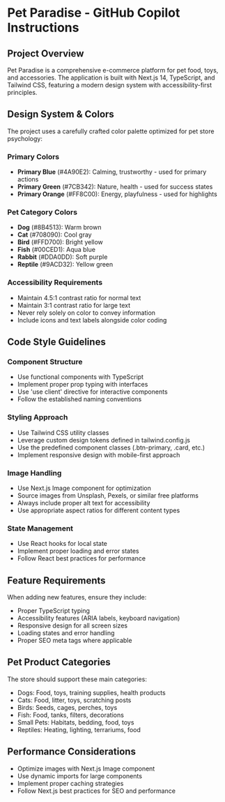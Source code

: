 # Pet Paradise - GitHub Copilot Instructions

<!-- Use this file to provide workspace-specific custom instructions to Copilot. For more details, visit https://code.visualstudio.com/docs/copilot/copilot-customization#_use-a-githubcopilotinstructionsmd-file -->

## Project Overview
Pet Paradise is a comprehensive e-commerce platform for pet food, toys, and accessories. The application is built with Next.js 14, TypeScript, and Tailwind CSS, featuring a modern design system with accessibility-first principles.

## Design System & Colors
The project uses a carefully crafted color palette optimized for pet store psychology:

### Primary Colors
- **Primary Blue** (#4A90E2): Calming, trustworthy - used for primary actions
- **Primary Green** (#7CB342): Nature, health - used for success states
- **Primary Orange** (#FF8C00): Energy, playfulness - used for highlights

### Pet Category Colors
- **Dog** (#8B4513): Warm brown
- **Cat** (#708090): Cool gray  
- **Bird** (#FFD700): Bright yellow
- **Fish** (#00CED1): Aqua blue
- **Rabbit** (#DDA0DD): Soft purple
- **Reptile** (#9ACD32): Yellow green

### Accessibility Requirements
- Maintain 4.5:1 contrast ratio for normal text
- Maintain 3:1 contrast ratio for large text
- Never rely solely on color to convey information
- Include icons and text labels alongside color coding

## Code Style Guidelines

### Component Structure
- Use functional components with TypeScript
- Implement proper prop typing with interfaces
- Use 'use client' directive for interactive components
- Follow the established naming conventions

### Styling Approach
- Use Tailwind CSS utility classes
- Leverage custom design tokens defined in tailwind.config.js
- Use the predefined component classes (.btn-primary, .card, etc.)
- Implement responsive design with mobile-first approach

### Image Handling
- Use Next.js Image component for optimization
- Source images from Unsplash, Pexels, or similar free platforms
- Always include proper alt text for accessibility
- Use appropriate aspect ratios for different content types

### State Management
- Use React hooks for local state
- Implement proper loading and error states
- Follow React best practices for performance

## Feature Requirements
When adding new features, ensure they include:
- Proper TypeScript typing
- Accessibility features (ARIA labels, keyboard navigation)
- Responsive design for all screen sizes
- Loading states and error handling
- Proper SEO meta tags where applicable

## Pet Product Categories
The store should support these main categories:
- Dogs: Food, toys, training supplies, health products
- Cats: Food, litter, toys, scratching posts
- Birds: Seeds, cages, perches, toys
- Fish: Food, tanks, filters, decorations
- Small Pets: Habitats, bedding, food, toys
- Reptiles: Heating, lighting, terrariums, food

## Performance Considerations
- Optimize images with Next.js Image component
- Use dynamic imports for large components
- Implement proper caching strategies
- Follow Next.js best practices for SEO and performance
